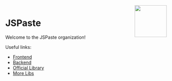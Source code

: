 <img src="https://jspaste.eu/logo.webp" align="right" style="width: 100px" />

# JSPaste

Welcome to the JSPaste organization!

Useful links:

- [Frontend](https://github.com/JSPaste/JSP-Frontend)
- [Backend](https://github.com/JSPaste/JSP-Backend)
- [Official Library](https://github.com/JSPaste/JSPaste)
- [More Libs](https://github.com/JSPaste/Awesome-JSPaste)
